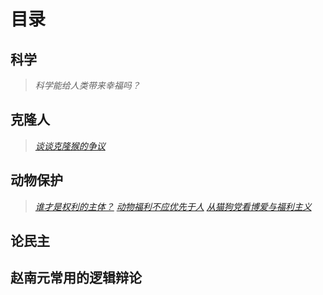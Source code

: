 # 目录

## 科学
> *科学能给人类带来幸福吗？*

## 克隆人
> *[谈谈克隆猴的争议](https://github.com/GKhuangchuan/zhaonanyuan.github.io/blob/main/kelong/kelong01.html)*

## 动物保护
> *[谁才是权利的主体？](https://headsalon.org/archives/3347.html)*
> *[动物福利不应优先于人](https://headsalon.org/archives/3397.html)*
> *[从猫狗党看博爱与福利主义](https://headsalon.org/archives/1774.html)*

## 论民主

## 赵南元常用的逻辑辩论
